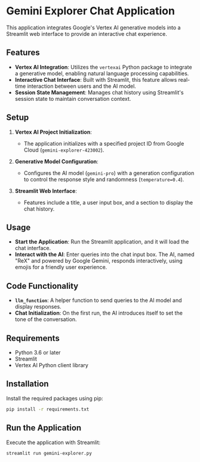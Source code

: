 # Gemini Explorer Chat Application

This application integrates Google's Vertex AI generative models into a Streamlit web interface to provide an interactive chat experience.

## Features

- **Vertex AI Integration**: Utilizes the `vertexai` Python package to integrate a generative model, enabling natural language processing capabilities.
- **Interactive Chat Interface**: Built with Streamlit, this feature allows real-time interaction between users and the AI model.
- **Session State Management**: Manages chat history using Streamlit's session state to maintain conversation context.

## Setup

1. **Vertex AI Project Initialization**:
    - The application initializes with a specified project ID from Google Cloud (`gemini-explorer-423002`).

2. **Generative Model Configuration**:
    - Configures the AI model (`gemini-pro`) with a generation configuration to control the response style and randomness (`temperature=0.4`).

3. **Streamlit Web Interface**:
    - Features include a title, a user input box, and a section to display the chat history.

## Usage

- **Start the Application**: Run the Streamlit application, and it will load the chat interface.
- **Interact with the AI**: Enter queries into the chat input box. The AI, named "ReX" and powered by Google Gemini, responds interactively, using emojis for a friendly user experience.

## Code Functionality

- **`llm_function`**: A helper function to send queries to the AI model and display responses.
- **Chat Initialization**: On the first run, the AI introduces itself to set the tone of the conversation.

## Requirements

- Python 3.6 or later
- Streamlit
- Vertex AI Python client library

## Installation

Install the required packages using pip:

```bash
pip install -r requirements.txt
```

## Run the Application
Execute the application with Streamlit:
```bash
streamlit run gemini-explorer.py
```